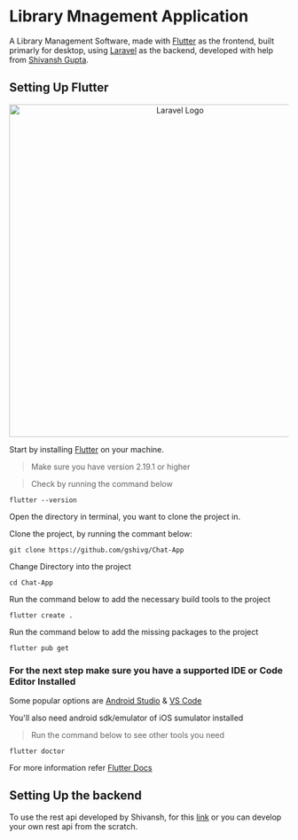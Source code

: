 # Library Mnagement Application
A Library Management Software, made with [Flutter](https://flutter.dev/?gclid=EAIaIQobChMIiPWI9PyF_QIV2zUrCh1JXQLiEAAYASAAEgIAIfD_BwE&gclsrc=aw.ds "Learn About Flutter") as the frontend, built primarly for desktop, using [Laravel](https://laravel.com/ "Learn About Laravel") as the backend, developed with help from [Shivansh Gupta](https://github.com/gshivg "Shivansh").

## Setting Up Flutter

<p align="center"><a href="https://laravel.com" target="_blank"><img src="https://storage.googleapis.com/cms-storage-bucket/847ae81f5430402216fd.svg" width="600" alt="Laravel Logo"></a></p>

Start by installing [Flutter](https://docs.flutter.dev/get-started/install "Install Flutter") on your machine.
> Make sure you have version 2.19.1 or higher

> Check by running the command below

    flutter --version

Open the directory in terminal, you want to clone the project in.

Clone the project, by running the commant below:

    git clone https://github.com/gshivg/Chat-App

Change Directory into the project

    cd Chat-App

Run the command below to add the necessary build tools to the project

    flutter create .

Run the command below to add the missing packages to the project

    flutter pub get

### For the next step make sure you have a supported IDE or Code Editor Installed

Some popular options are [Android Studio](https://developer.android.com/studio "Install Android Studio") & [VS Code](https://code.visualstudio.com/download "Install Visual Studio Code")

You'll also need android sdk/emulator of iOS sumulator installed
> Run the command below to see other tools you need

    flutter doctor

For more information refer [Flutter Docs](https://docs.flutter.dev)

## Setting Up the backend
To use the rest api developed by Shivansh, for this [link](https://github.com/gshivg/Library-Management-Rest-Api) or you can develop your own rest api from the scratch.